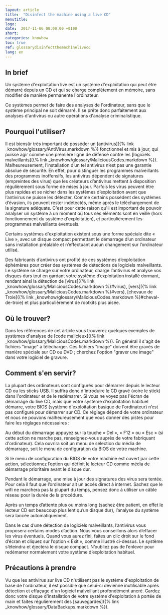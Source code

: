 ```yaml
---
layout: article
title:  "Disinfect the machine using a live CD"
menutitle:
logo:
date:  2017-11-06 00:00:00 +0100
short:
categories: knowhow
toc: true
ref: glossarydisinfectthemachinelivecd
lang: en
---
```


## In brief
Un système d'exploitation live est un système d'exploitation qui peut être démarré depuis un CD et qui se charge complètement en mémoire, sans modifier de manière permanente l'ordinateur.

Ce systèmes permet de faire des analyses de l'ordinateur, sans que le système principal ne soit démarré. Il se prête donc parfaitement aux analyses d'antivirus ou autre opérations d'analyse criminalistique.

## Pourquoi l'utiliser?
Il est biensûr très important de posséder un [antivirus]({% link _knowhow/glossary/AntiVirus.markdown %}) fonctionnel et mis à jour, qui puisse agir comme une première ligne de défense contre les [logiciels malveillants]({% link _knowhow/glossary/MaliciousCodes.markdown %}). Malheureusement, l’installation d’un tel antivirus n’est pas une garantie absolue de sécurité. En effet, pour distinguer les programmes malveillants des programmes inoffensifs, les antivirus dépendent de signatures (empreintes des virus) que les créateurs d’antivirus mettent à disposition régulièrement sous forme de mises à jour. Parfois les virus peuvent être plus rapides et se nicher dans les systèmes d’exploitation avant que l’antivirus ne puisse les détecter. Comme certains possèdent des systèmes d’évasion, ils peuvent rester indétectés, même après le téléchargement de la signature adéquate. C'est pour cette raison qu'il est important de pouvoir analyser un système à un moment où tous ses éléments sont en veille (hors fonctionnement du système d'exploitation), et particulièrement les programmes malveillants éventuels.

Certains systèmes d'exploitation existent sous une forme spéciale dite « Live », avec un disque compact permettant le démarrage d’un ordinateur sans installation préalable et n’effectuant aucun changement sur l’ordinateur utilisé.

Des fabricants d’antivirus ont profité de ces systèmes d’exploitation éphémères pour créer des systèmes de détections de logiciels malveillants. Le système se charge sur votre ordinateur, charge l’antivirus et analyse vos disques durs tout en gardant votre système d’exploitation installé dormant, rendant ainsi la détection de [virus]({% link _knowhow/glossary/MaliciousCodes.markdown %}#virus), [vers]({% link _knowhow/glossary/MaliciousCodes.markdown %}#vers), [chevaux de Troie]({% link _knowhow/glossary/MaliciousCodes.markdown %}#cheval-de-troie) et plus particulièrement de rootkits plus aisée.

## Où le trouver?
Dans les références de cet article vous trouverez quelques exemples de systèmes d'analyse de [code malicieux]({% link _knowhow/glossary/MaliciousCodes.markdown %}). En général il s'agit de fichiers "image" à télécharger. Ces fichiers "image" doivent être gravés de manière spéciale sur CD ou DVD ; cherchez l'option "graver une image" dans votre logiciel de gravure.

## Comment s'en servir?
La plupart des ordinateurs sont configurés pour démarrer depuis le lecteur CD ou les sticks USB. Il suffira donc d'introduire le CD gravé (voire le stick) dans l'ordinateur et de le redémarrer. Si vous ne voyez pas l'écran de démarrage du live CD, mais que votre système d’exploitation habituel démarre, votre BIOS (système d'exploitation basique de l'ordinateur) n’est pas configuré pour démarrer sur CD. Ce réglage dépend de votre ordinateur et nous ne pouvons malheureusement que vous donner des pistes pour faire les réglages nécessaires :

Au début du démarrage appuyez sur la touche « Del », « F12 » ou « Esc » (si cette action ne marche pas, renseignez-vous auprès de votre fabriquant d'ordinateur). Cela ouvrira soit un menu de sélection du média de démarrage, soit le menu de configuration du BIOS de votre machine.

Si le menu de configuration du BIOS de votre machine est ouvert par cette action, sélectionnez l’option qui définit le lecteur CD comme média de démarrage prioritaire avant le disque dur.

Pendant le démarrage, une mise à jour des signatures des virus sera tentée. Pour cela il faut que l’ordinateur ait un accès direct à internet. Sachez que le wifi ne marchera pas la plupart du temps, pensez donc à utiliser un câble réseau pour la durée de la procédure.

Après un temps d’attente plus ou moins long (sachez être patient, en effet le lecteur CD est beaucoup plus lent qu’un disque dur), l’analyse du système sera lancée automatiquement.

Dans le cas d’une détection de logiciels malveillants, l’antivirus vous proposera certains modes d’action. Nous vous conseillons alors d’effacer les virus éventuels. Quand vous aurez fini, faites un clic droit sur le fond d’écran et cliquez sur l’option « Exit », comme illustré ci-dessus. Le système s’éteindra et éjectera le disque compact. N’oubliez pas de l’enlever pour redémarrer normalement votre système d’exploitation habituel.

## Précautions à prendre
Vu que les antivirus sur live CD n'utilisent pas le système d'exploitation de base de l'ordinateur, il est possible que celui-ci devienne inutilisable après détection et effaçage d'un logiciel malveillant profondément ancré. Gardez donc votre disque d'installation de votre système d'exploitation à portée de main et faites régulièrement des [sauvegardes]({% link _knowhow/glossary/DataBackups.markdown %}).
